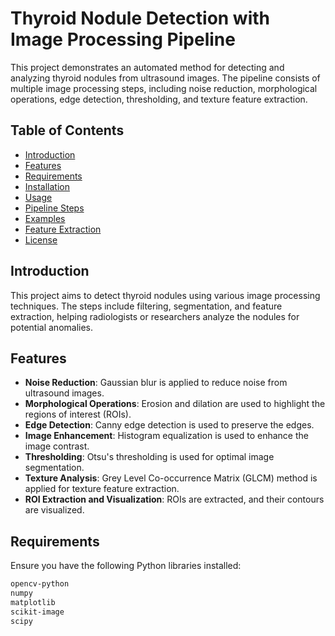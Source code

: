 # Thyroid Nodule Detection with Image Processing Pipeline

This project demonstrates an automated method for detecting and analyzing thyroid nodules from ultrasound images. The pipeline consists of multiple image processing steps, including noise reduction, morphological operations, edge detection, thresholding, and texture feature extraction.

## Table of Contents
- [Introduction](#introduction)
- [Features](#features)
- [Requirements](#requirements)
- [Installation](#installation)
- [Usage](#usage)
- [Pipeline Steps](#pipeline-steps)
- [Examples](#examples)
- [Feature Extraction](#feature-extraction)
- [License](#license)

## Introduction

This project aims to detect thyroid nodules using various image processing techniques. The steps include filtering, segmentation, and feature extraction, helping radiologists or researchers analyze the nodules for potential anomalies.

## Features
- **Noise Reduction**: Gaussian blur is applied to reduce noise from ultrasound images.
- **Morphological Operations**: Erosion and dilation are used to highlight the regions of interest (ROIs).
- **Edge Detection**: Canny edge detection is used to preserve the edges.
- **Image Enhancement**: Histogram equalization is used to enhance the image contrast.
- **Thresholding**: Otsu's thresholding is used for optimal image segmentation.
- **Texture Analysis**: Grey Level Co-occurrence Matrix (GLCM) method is applied for texture feature extraction.
- **ROI Extraction and Visualization**: ROIs are extracted, and their contours are visualized.

## Requirements

Ensure you have the following Python libraries installed:
```bash
opencv-python
numpy
matplotlib
scikit-image
scipy

